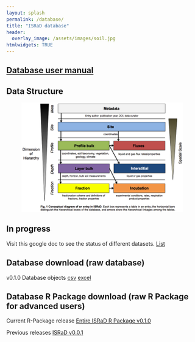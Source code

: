 ```yaml
---
layout: splash
permalink: /database/
title: "ISRaD database"
header:
  overlay_image: /assets/images/soil.jpg
htmlwidgets: TRUE
--- 
```

## [Database user manual](/user_manual.html)

## Data Structure

<figure>
	<img src="https://github.com/International-Soil-Radiocarbon-Database/ISRaD/raw/gh-pages/assets/images/structure_new.png">
</figure>

## In progress
Visit this google doc to see the status of different datasets. 
[List](https://docs.google.com/spreadsheets/d/1lezUOJjYnB7KtXGDDFO_PKWLtx_7NZ3WaOubP2zUX-g/edit?usp=sharing)

## Database download (raw database)

v0.1.0
Database objects 
[csv](https://github.com/International-Soil-Radiocarbon-Database/ISRaD/raw/master/ISRaD_Data/database/ISRaD_flat.csv)
[excel](https://github.com/International-Soil-Radiocarbon-Database/ISRaD/raw/master/ISRaD_Data/database/ISRaD_list.xlsx)


## Database R Package download (raw R Package for advanced users)

Current R-Package release
[Entire ISRaD R Package v0.1.0](https://github.com/International-Soil-Radiocarbon-Database/ISRaD/archive/v0.1.0.zip)

Previous releases
[ISRaD v0.0.1](https://github.com/International-Soil-Radiocarbon-Database/ISRaD/archive/v0.0.1.zip)

